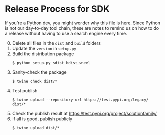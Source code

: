 # Release Process for SDK

If you're a Python dev, you might wonder why this file is here. Since Python is not our day-to-day tool chain, these are notes to remind us on how to do a release without having to use a search engine every time.

0. Delete all files in the `dist` and `build` folders
1. Update the `version` in `setup.py`
2. Build the distribution package
    ```
    $ python setup.py sdist bdist_wheel
    ```
3. Sanity-check the package
   ```
   $ twine check dist/*
   ```
4. Test publish
   ```
   $ twine upload --repository-url https://test.pypi.org/legacy/ dist/*
   ```
5. Check the publish result at  https://test.pypi.org/project/solutionfamily/
6. If all is good, publish publicly
   ```
   $ twine upload dist/*
   ```